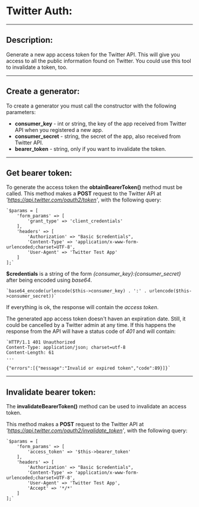 # Twitter Auth:
***
## Description:
Generate a new app access token for the Twitter API. This will
give you access to all the public information found on Twitter.
You could use this tool to invalidate a token, too.
***
## Create a generator:
To create a generator you must call the constructor with the following
parameters:
+ **consumer_key** - int or string, the key of the app received from Twitter
API when you registered a new app.
+ **consumer_secret** - string, the secret of the app, also received from
Twitter API.
+ **bearer_token** - string, only if you want to invalidate the token.
***
## Get bearer token:
To generate the access token the **obtainBearerToken()** method must
be called.
This method makes a **POST** request to the Twitter API at
*'https://api.twitter.com/oauth2/token'*, with the following
query:

    `$params = [
        'form_params' => [
            'grant_type' => 'client_credentials'
        ],
        'headers' => [
            'Authorization' => "Basic $credentials",
            'Content-Type' => 'application/x-www-form-urlencoded;charset=UTF-8',
            'User-Agent' => 'Twitter Test App'
        ]
    ];`
    
**$credentials** is a string of the form *{consumer_key}:{consumer_secret}* after being
encoded using *base64*.

    `base64_encode(urlencode($this->consumer_key) . ':' . urlencode($this->consumer_secret))`

If everything is ok, the response will contain the *access token*.

The generated app access token doesn't haven an expiration date.
Still, it could be cancelled by a Twitter admin at any time.
If this happens the response from the API will have a status code of *401* and will
contain:

    `HTTP/1.1 401 Unauthorized
    Content-Type: application/json; charset=utf-8
    Content-Length: 61
    ...

    {"errors":[{"message":"Invalid or expired token","code":89}]}`
***
## Invalidate bearer token:
The **invalidateBearerToken()** method can be used to invalidate an access token.

This method makes a **POST** request to the Twitter API at
*'https://api.twitter.com/oauth2/invalidate_token'*, with the following
query:

    `$params = [
        'form_params' => [
            'access_token' => '$this->bearer_token'
        ],
        'headers' => [
            'Authorization' => "Basic $credentials",
            'Content-Type' => 'application/x-www-form-urlencoded;charset=UTF-8',
            'User-Agent' => 'Twitter Test App',
            'Accept' => '*/*'
        ]
    ];`